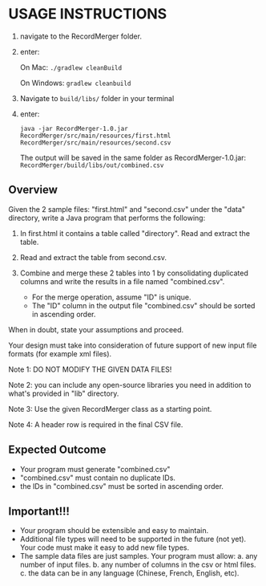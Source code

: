 # USAGE INSTRUCTIONS

1. navigate to the RecordMerger folder.
2. enter:

    On Mac: `./gradlew cleanBuild`

    On Windows: `gradlew cleanbuild`

3. Navigate to `build/libs/` folder in your terminal
4. enter:

    `java -jar RecordMerger-1.0.jar RecordMerger/src/main/resources/first.html RecordMerger/src/main/resources/second.csv`

    The output will be saved in the same folder as RecordMerger-1.0.jar: 
    `RecordMerger/build/libs/out/combined.csv`



Overview
--------
Given the 2 sample files: "first.html" and "second.csv" under the "data" directory,
write a Java program that performs the following:

1. In first.html it contains a table called "directory". Read and extract the table.

2. Read and extract the table from second.csv.

3. Combine and merge these 2 tables into 1 by consolidating duplicated columns and write the results in a file named "combined.csv".
   - For the merge operation, assume "ID" is unique.
   - The "ID" column in the output file "combined.csv" should be sorted in ascending order.

When in doubt, state your assumptions and proceed.

Your design must take into consideration of future support of new input file formats (for example xml files).


Note 1: DO NOT MODIFY THE GIVEN DATA FILES!

Note 2: you can include any open-source libraries you need in addition to what's provided in "lib" directory.

Note 3: Use the given RecordMerger class as a starting point.

Note 4: A header row is required in the final CSV file.


Expected Outcome
----------------
- Your program must generate "combined.csv"
- "combined.csv" must contain no duplicate IDs.
- the IDs in "combined.csv" must be sorted in ascending order.


Important!!!
------------
- Your program should be extensible and easy to maintain.
- Additional file types will need to be supported in the future (not yet). Your code must make it easy to
  add new file types.
- The sample data files are just samples. Your program must allow:
    a. any number of input files.
    b. any number of columns in the csv or html files.
    c. the data can be in any language (Chinese, French, English, etc).